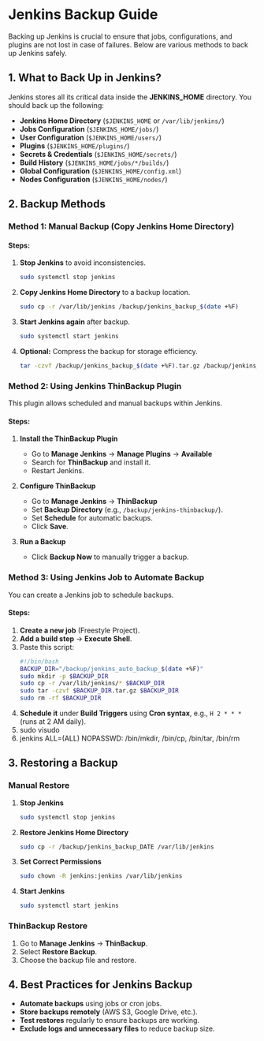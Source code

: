 # Jenkins Backup Guide

Backing up Jenkins is crucial to ensure that jobs, configurations, and plugins are not lost in case of failures. Below are various methods to back up Jenkins safely.

## 1. What to Back Up in Jenkins?
Jenkins stores all its critical data inside the **JENKINS_HOME** directory. You should back up the following:

- **Jenkins Home Directory** (`$JENKINS_HOME` or `/var/lib/jenkins/`)
- **Jobs Configuration** (`$JENKINS_HOME/jobs/`)
- **User Configuration** (`$JENKINS_HOME/users/`)
- **Plugins** (`$JENKINS_HOME/plugins/`)
- **Secrets & Credentials** (`$JENKINS_HOME/secrets/`)
- **Build History** (`$JENKINS_HOME/jobs/*/builds/`)
- **Global Configuration** (`$JENKINS_HOME/config.xml`)
- **Nodes Configuration** (`$JENKINS_HOME/nodes/`)

## 2. Backup Methods

### Method 1: Manual Backup (Copy Jenkins Home Directory)
#### Steps:
1. **Stop Jenkins** to avoid inconsistencies.
   ```bash
   sudo systemctl stop jenkins
   ```
2. **Copy Jenkins Home Directory** to a backup location.
   ```bash
   sudo cp -r /var/lib/jenkins /backup/jenkins_backup_$(date +%F)
   ```
3. **Start Jenkins again** after backup.
   ```bash
   sudo systemctl start jenkins
   ```
4. **Optional:** Compress the backup for storage efficiency.
   ```bash
   tar -czvf /backup/jenkins_backup_$(date +%F).tar.gz /backup/jenkins_backup_$(date +%F)
   ```

### Method 2: Using Jenkins ThinBackup Plugin
This plugin allows scheduled and manual backups within Jenkins.

#### Steps:
1. **Install the ThinBackup Plugin**
   - Go to **Manage Jenkins** → **Manage Plugins** → **Available**
   - Search for **ThinBackup** and install it.
   - Restart Jenkins.

2. **Configure ThinBackup**
   - Go to **Manage Jenkins** → **ThinBackup**
   - Set **Backup Directory** (e.g., `/backup/jenkins-thinbackup/`).
   - Set **Schedule** for automatic backups.
   - Click **Save**.

3. **Run a Backup**
   - Click **Backup Now** to manually trigger a backup.

### Method 3: Using Jenkins Job to Automate Backup
You can create a Jenkins job to schedule backups.

#### Steps:
1. **Create a new job** (Freestyle Project).
2. **Add a build step** → **Execute Shell**.
3. Paste this script:
   ```bash
   #!/bin/bash
   BACKUP_DIR="/backup/jenkins_auto_backup_$(date +%F)"
   sudo mkdir -p $BACKUP_DIR
   sudo cp -r /var/lib/jenkins/* $BACKUP_DIR
   sudo tar -czvf $BACKUP_DIR.tar.gz $BACKUP_DIR
   sudo rm -rf $BACKUP_DIR
   ```
4. **Schedule it** under **Build Triggers** using **Cron syntax**, e.g., `H 2 * * *` (runs at 2 AM daily).
5. sudo visudo
6. jenkins ALL=(ALL) NOPASSWD: /bin/mkdir, /bin/cp, /bin/tar, /bin/rm





## 3. Restoring a Backup

### Manual Restore
1. **Stop Jenkins**
   ```bash
   sudo systemctl stop jenkins
   ```
2. **Restore Jenkins Home Directory**
   ```bash
   sudo cp -r /backup/jenkins_backup_DATE /var/lib/jenkins
   ```
3. **Set Correct Permissions**
   ```bash
   sudo chown -R jenkins:jenkins /var/lib/jenkins
   ```
4. **Start Jenkins**
   ```bash
   sudo systemctl start jenkins
   ```

### ThinBackup Restore
1. Go to **Manage Jenkins** → **ThinBackup**.
2. Select **Restore Backup**.
3. Choose the backup file and restore.

## 4. Best Practices for Jenkins Backup
- **Automate backups** using jobs or cron jobs.
- **Store backups remotely** (AWS S3, Google Drive, etc.).
- **Test restores** regularly to ensure backups are working.
- **Exclude logs and unnecessary files** to reduce backup size.

